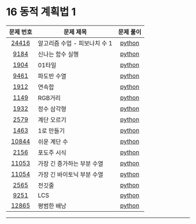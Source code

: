 # 16 동적 계획법 1

|문제 번호|문제 제목|문제 풀이|
|:---:|---|:---:|
[24416](https://www.acmicpc.net/problem/24416)|알고리즘 수업 - 피보나치 수 1|[python](24416.py)
[9184](https://www.acmicpc.net/problem/9184)|신나는 함수 실행|[python](9184.py)
[1904](https://www.acmicpc.net/problem/1904)|01타일|[python](1904.py)
[9461](https://www.acmicpc.net/problem/9461)|파도반 수열|[python](9461.py)
[1912](https://www.acmicpc.net/problem/1912)|연속합|[python](1912.py)
[1149](https://www.acmicpc.net/problem/1149)|RGB거리|[python](1149.py)
[1932](https://www.acmicpc.net/problem/1932)|정수 삼각형|[python](1932.py)
[2579](https://www.acmicpc.net/problem/2579)|계단 오르기|[python](2579.py)
[1463](https://www.acmicpc.net/problem/1463)|1로 만들기|[python](1463.py)
[10844](https://www.acmicpc.net/problem/10844)|쉬운 계단 수|[python](10844.py)
[2156](https://www.acmicpc.net/problem/2156)|포도주 시식|[python](2156.py)
[11053](https://www.acmicpc.net/problem/11053)|가장 긴 증가하는 부분 수열|[python](11053.py)
[11054](https://www.acmicpc.net/problem/11054)|가장 긴 바이토닉 부분 수열|[python](11054.py)
[2565](https://www.acmicpc.net/problem/2565)|전깃줄|[python](2565.py)
[9251](https://www.acmicpc.net/problem/9251)|LCS|[python](9251.py)
[12865](https://www.acmicpc.net/problem/12865)|평범한 배낭|[python](12865.py)

---